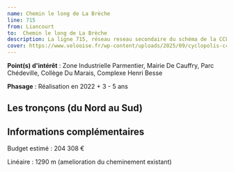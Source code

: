```yaml
---
name: Chemin le long de La Brèche
line: 715
from: Liancourt
to:  Chemin le long de La Brèche 
description: La ligne 715, réseau reseau secondaire du schéma de la CCLVD (tronçon 115) concerne Liancourt - Chemin le long de La Brèche
cover: https://www.velooise.fr/wp-content/uploads/2025/09/cyclopolis-cclvd-115.jpg
---
```


**Point(s) d'intérêt** : Zone Industrielle Parmentier, Mairie De Cauffry, Parc Chédeville, Collège Du Marais, Complexe Henri Besse

**Phasage** : Réalisation en 2022 + 3 - 5 ans

## Les tronçons (du Nord au Sud)

## Informations complémentaires

Budget estimé :  204 308 € 

Linéaire : 1290 m (amelioration du cheminement existant)

